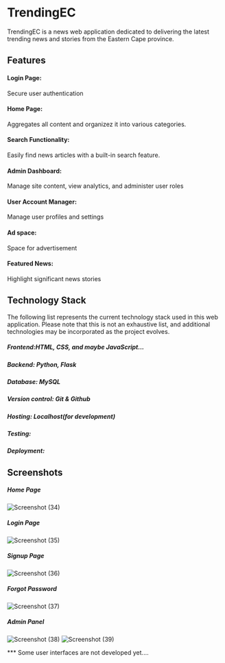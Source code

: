 # TrendingEC
TrendingEC is a news web application dedicated to delivering the latest trending news and stories from the Eastern Cape province.

## Features
#### Login Page:
Secure user authentication
#### Home Page:
Aggregates all content and organizez it into various categories.
#### Search Functionality:
Easily find news articles with a built-in search feature.
#### Admin Dashboard:
Manage site content, view analytics, and administer user roles
#### User Account Manager: 
Manage user profiles and settings
#### Ad space:
Space for advertisement
#### Featured News: 
Highlight significant news stories

## Technology Stack
The following list represents the current technology stack used in this web application. Please note that this is not an exhaustive list,
and additional technologies may be incorporated as the project evolves. 
##### Frontend:HTML, CSS, and maybe JavaScript...
##### Backend: Python, Flask
##### Database: MySQL
##### Version control: Git & Github
##### Hosting: Localhost(for development)
##### Testing:
##### Deployment: 
## Screenshots
##### Home Page
![Screenshot (34)](https://github.com/PxCKS/trendingec/assets/99511441/42fb1765-c21d-4f94-8b22-d4896287f205)
##### Login Page
![Screenshot (35)](https://github.com/PxCKS/trendingec/assets/99511441/c061a21d-91a7-4da6-8636-3d00a6475170)

##### Signup Page
![Screenshot (36)](https://github.com/PxCKS/trendingec/assets/99511441/bff6c24c-385a-41e4-9981-b95e061499b7)

##### Forgot Password
![Screenshot (37)](https://github.com/PxCKS/trendingec/assets/99511441/3b5e3239-f04c-4276-831e-301e25a57318)

##### Admin Panel
![Screenshot (38)](https://github.com/PxCKS/trendingec/assets/99511441/cfd8d3e3-bc33-4b33-bc2f-02b8387e40b0)
![Screenshot (39)](https://github.com/PxCKS/trendingec/assets/99511441/147a08f3-96f9-489b-8f0b-4a6f3e94206d)

*** Some user interfaces are not developed yet....
